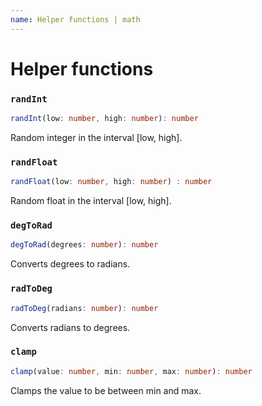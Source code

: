 ```yaml
---
name: Helper functions | math
---
```

# Helper functions
### `randInt`
```typescript
randInt(low: number, high: number): number
```
Random integer in the interval [low, high].

### `randFloat`
```typescript
randFloat(low: number, high: number) : number
```
Random float in the interval [low, high].

### `degToRad`
```typescript
degToRad(degrees: number): number
```
Converts degrees to radians.

### `radToDeg`
```typescript
radToDeg(radians: number): number
```
Converts radians to degrees.

### `clamp`
```typescript
clamp(value: number, min: number, max: number): number
```
Clamps the value to be between min and max.
